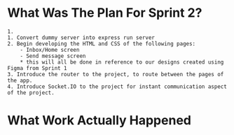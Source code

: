 # What Was The Plan For Sprint 2?

    1.
    1. Convert dummy server into express run server
    2. Begin developing the HTML and CSS of the following pages:
        - Inbox/Home screen
        - Send message screen
        * this will all be done in reference to our designs created using Figma from Sprint 1
    3. Introduce the router to the project, to route between the pages of the app.
    4. Introduce Socket.IO to the project for instant communication aspect of the project.

# What Work Actually Happened
